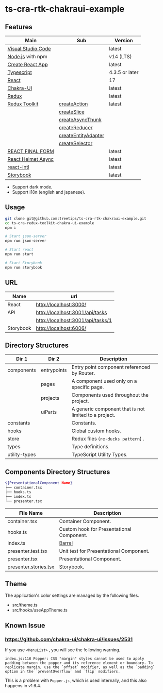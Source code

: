 # ts-cra-rtk-chakraui-example

## Features

| Main                                                                     | Sub                                                                         | Version        |
| ------------------------------------------------------------------------ | --------------------------------------------------------------------------- | -------------- |
| [Visual Studio Code](https://code.visualstudio.com/)                     |                                                                             | latest         |
| [Node.js](https://nodejs.org/en/about/releases/) with npm                |                                                                             | v14 (LTS)      |
| [Create React App](https://reactjs.org/docs/create-a-new-react-app.html) |                                                                             | latest         |
| [Typescript](https://www.typescriptlang.org/)                            |                                                                             | 4.3.5 or later |
| [React](https://www.typescriptlang.org/)                                 |                                                                             | 17             |
| [Chakra-UI](https://chakra-ui.com/)                                      |                                                                             | latest         |
| [Redux](https://redux.js.org/)                                           |                                                                             | latest         |
| [Redux Toolkit](https://redux-toolkit.js.org/)                           | [createAction](https://redux-toolkit.js.org/api/createAction)               | latest         |
|                                                                          | [createSlice](https://redux-toolkit.js.org/api/createSlice)                 |                |
|                                                                          | [createAsyncThunk](https://redux-toolkit.js.org/api/createAsyncThunk)       |                |
|                                                                          | [createReducer](https://redux-toolkit.js.org/api/createReducer)             |                |
|                                                                          | [createEntityAdapter](https://redux-toolkit.js.org/api/createEntityAdapter) |                |
|                                                                          | [createSelector](https://redux-toolkit.js.org/api/createSelector)           |                |
| [REACT FINAL FORM](https://final-form.org/react)                         |                                                                             | latest         |
| [React Helmet Async](https://github.com/staylor/react-helmet-async)      |                                                                             | latest         |
| [react-intl](https://formatjs.io/docs/react-intl/)                       |                                                                             | latest         |
| [Storybook](https://storybook.js.org/)                                   |                                                                             | latest         |

- Support dark mode.
- Support i18n (english and japanese).

## Usage

```sh
git clone git@github.com:treetips/ts-cra-rtk-chakraui-example.git
cd ts-cra-redux-toolkit-chakra-ui-example
npm i
```

```sh
# Start json-server
npm run json-server

# Start react
npm run start

# Start Storybook
npm run storybook
```

## URL

| Name      | url                                 |
| --------- | ----------------------------------- |
| React     | <http://localhost:3000/>            |
| API       | <http://localhost:3001/api/tasks>   |
|           | <http://localhost:3001/api/tasks/1> |
| Storybook | <http://localhost:6006/>            |

## Directory Structures

| Dir 1         | Dir 2       | Description                                           |
| ------------- | ----------- | ----------------------------------------------------- |
| components    | entrypoints | Entry point component referenced by Router.           |
|               | pages       | A component used only on a specific page.             |
|               | projects    | Components used throughout the project.               |
|               | uiParts     | A generic component that is not limited to a project. |
| constants     |             | Constants.                                            |
| hooks         |             | Global custom hooks.                                  |
| store         |             | Redux files (`re-ducks pattern`) .                    |
| types         |             | Type definitions.                                     |
| utility-types |             | TypeScript Utility Types.                             |

## Components Directory Structures

```sh
${PresentationalComponent Name}
├── container.tsx
├── hooks.ts
├── index.ts
└── presenter.tsx
```

| File Name             | Description                                                   |
| --------------------- | ------------------------------------------------------------- |
| container.tsx         | Container Component.                                          |
| hooks.ts              | Custom hook for Presentational Component.                     |
| index.ts              | [Barrel](https://basarat.gitbook.io/typescript/main-1/barrel) |
| presenter.test.tsx    | Unit test for Presentational Component.                       |
| presenter.tsx         | Presentational Component.                                     |
| presenter.stories.tsx | Storybook.                                                    |

## Theme

The application's color settings are managed by the following files.

- src/theme.ts
- src/hooks/useAppTheme.ts

## Known Issue

### https://github.com/chakra-ui/chakra-ui/issues/2531

If you use `<MenuList>` , you will see the following warning.

```
index.js:110 Popper: CSS "margin" styles cannot be used to apply padding between the popper and its reference element or boundary. To replicate margin, use the `offset` modifier, as well as the `padding` option in the `preventOverflow` and `flip` modifiers.
```

This is a problem with `Popper.js`, which is used internally, and this also happens in v1.6.4.
